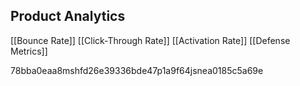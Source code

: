 

## Product Analytics

[[Bounce Rate]]
[[Click-Through Rate]]
[[Activation Rate]]
[[Defense Metrics]]


  

78bba0eaa8mshfd26e39336bde47p1a9f64jsnea0185c5a69e
